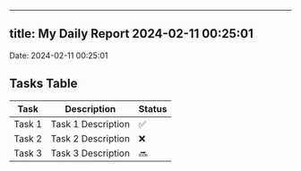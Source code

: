 
---
title: My Daily Report 2024-02-11 00:25:01
---

Date: 2024-02-11 00:25:01

## Tasks Table

| Task | Description | Status |
|------|-------------|--------|
| Task 1 | Task 1 Description | ✅ |
| Task 2 | Task 2 Description | ❌ |
| Task 3 | Task 3 Description | 🔜 |
